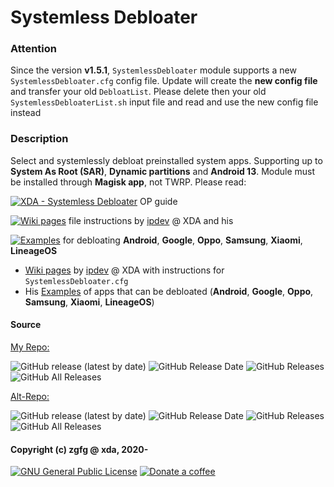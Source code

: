 # Systemless Debloater

### Attention
Since the version **v1.5.1**, `SystemlessDebloater` module supports a new `SystemlessDebloater.cfg` config file. Update will create the **new config file** and transfer your old `DebloatList`. Please delete then your old `SystemlessDebloaterList.sh` input file and read and use the new config file instead

### Description
Select and systemlessly debloat preinstalled system apps. Supporting up to **System As Root (SAR)**, **Dynamic partitions** and **Android 13**. Module must be installed through **Magisk app**, not TWRP. Please read:

<a href="https://forum.xda-developers.com/t/magisk-module-systemless-debloater.4180083"> <img src="https://img.shields.io/badge/XDASystemless_Debloater-orange" alt="XDA - Systemless Debloater"></a> OP guide

<a href="https://github.com/mModule/guide_sDebloater/wiki/ConfigScript"> <img src="https://img.shields.io/badge/Wiki-Config-orange" alt="Wiki pages"></a> file instructions by [ipdev](https://github.com/ipdev99/) @ XDA and his

<a href="https://github.com/mModule/guide_sDebloater/wiki/CommunityList"> <img src="https://img.shields.io/badge/Wiki-Examples-orange" alt="Examples"></a> for debloating **Android**, **Google**, **Oppo**, **Samsung**, **Xiaomi**, **LineageOS**

- [Wiki pages](https://github.com/mModule/guide_sDebloater/wiki/ConfigScript) by [ipdev](https://github.com/ipdev99/) @ XDA with instructions for `SystemlessDebloater.cfg`
- His [Examples](https://github.com/mModule/guide_sDebloater/wiki/CommunityList) of apps that can be debloated (**Android**, **Google**, **Oppo**, **Samsung**, **Xiaomi**, **LineageOS**)

#### Source

[My Repo:](https://github.com/zgfg/SystemlessDebloater)

![GitHub release (latest by date)](https://img.shields.io/github/v/release/zgfg/SystemlessDebloater?label=Release&style=plastic) ![GitHub Release Date](https://img.shields.io/github/release-date/zgfg/SystemlessDebloater?label=Release%20Date&style=plastic)
![GitHub Releases](https://img.shields.io/github/downloads/zgfg/SystemlessDebloater/latest/total?label=Downloads%20%28Latest%20Release%29&style=plastic)
![GitHub All Releases](https://img.shields.io/github/downloads/zgfg/SystemlessDebloater/total?label=Total%20Downloads%20%28All%20Releases%29&style=plastic)

[Alt-Repo:](https://github.com/Magisk-Modules-Alt-Repo/SystemlessDebloater)

![GitHub release (latest by date)](https://img.shields.io/github/v/release/Magisk-Modules-Alt-Repo/SystemlessDebloater?label=Release&style=plastic) ![GitHub Release Date](https://img.shields.io/github/release-date/Magisk-Modules-Alt-Repo/SystemlessDebloater?label=Release%20Date&style=plastic)
![GitHub Releases](https://img.shields.io/github/downloads/Magisk-Modules-Alt-Repo/SystemlessDebloater/latest/total?label=Downloads%20%28Latest%20Release%29&style=plastic)
![GitHub All Releases](https://img.shields.io/github/downloads/Magisk-Modules-Alt-Repo/SystemlessDebloater/total?label=Total%20Downloads%20%28All%20Releases%29&style=plastic)

#### Copyright (c) zgfg @ xda, 2020-
<p align="left">
</a> <a href="https://github.com/zgfg/SystemlessDebloater/blob/bd4261023da570ec224a613769412111e31467e9/LICENSE"> <img src="https://img.shields.io/github/license/zgfg/SystemlessDebloater?label=License&logo=gnu" alt="GNU General Public License"></a>
<a href="https://zgfg.github.io/PayPal.html"> <img src="https://img.shields.io/badge/-Donate%20a%20coffee-FFDD00?logo=Buy-me-a-coffee&logoColor=black" alt="Donate a coffee"> </a> 
</p>
